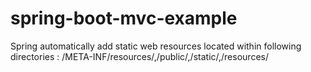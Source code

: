 # spring-boot-mvc-example
Spring automatically add static web resources located within following directories : /META-INF/resources/,/public/,/static/,/resources/
